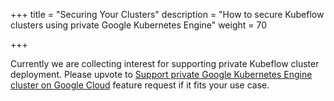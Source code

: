+++
title = "Securing Your Clusters"
description = "How to secure Kubeflow clusters using private Google Kubernetes Engine"
weight = 70
                    
+++

Currently we are collecting interest for supporting private Kubeflow cluster deployment. Please upvote to [Support private Google Kubernetes Engine cluster on Google Cloud](https://github.com/googlecloudplatform/kubeflow-distribution/issues/267) feature request if it fits your use case. 
